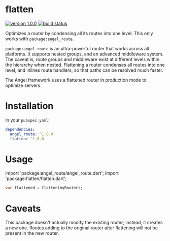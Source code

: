 # flatten
[![version 1.0.0](https://img.shields.io/badge/pub-1.0.0-brightgreen.svg)](https://pub.dartlang.org/packages/flatten)
[![build status](https://travis-ci.org/angel-dart/flatten.svg)](https://travis-ci.org/angel-dart/flatten)

Optimizes a router by condensing all its routes into one level.
This only works with `package:angel_route`.

`package:angel_route` is an ultra-powerful router that works across all platforms.
It supports nested groups, and an advanced middleware system. The caveat is, route groups
and middleware exist at different levels within the hierarchy when nested. Flattening
a router condenses all routes into one level, and inlines route handlers, so that paths
can be resolved much faster.

The Angel framework uses a flattened router in production mode to optimize servers.

# Installation
In your `pubspec.yaml`:

```yaml
dependencies:
  angel_route: ^1.0.0
  flatten: ^1.0.0
```

# Usage
import 'package:angel_route/angel_route.dart';
import 'package:flatten/flatten.dart';

```dart
var flattened = flatten(myRouter);
```

# Caveats
This package doesn't actually modify the existing router; instead, it
creates a new one. Routes adding to the original router after flattening
will not be present in the new router.
